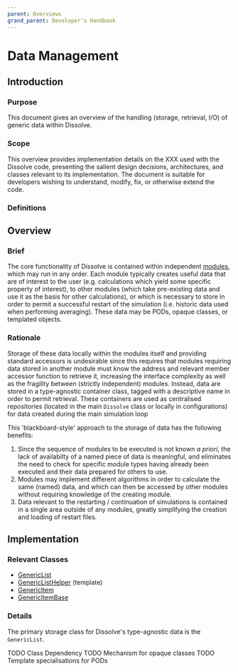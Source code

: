 ```yaml
---
parent: Overviews
grand_parent: Developer's Handbook
---
```

# Data Management

## Introduction

### Purpose
This document gives an overview of the handling (storage, retrieval, I/O) of generic data within Dissolve.

### Scope
This overview provides implementation details on the XXX used with the Dissolve code, presenting the salient design decisions, architectures, and classes relevant to its implementation. The document is suitable for developers wishing to understand, modify, fix, or otherwise extend the code.

### Definitions


## Overview

### Brief

The core functionality of Dissolve is contained within independent [modules](Developers/Overviews/Modules.md), which may run in any order. Each module typically creates useful data that are of interest to the user (e.g. calculations which yield some specific property of interest), to other modules (which take pre-existing data and use it as the basis for other calculations), or which is necessary to store in order to permit a successful restart of the simulation (i.e. historic data used when performing averaging). These data may be PODs, opaque classes, or templated objects.

### Rationale

Storage of these data locally within the modules itself and providing standard accessors is undesirable since this requires that modules requiring data stored in another module must know the address and relevant member accessor function to retrieve it, increasing the interface complexity as well as the fragility between (strictly independent) modules. Instead, data are stored in a type-agnostic container class, tagged with a descriptive name in order to permit retrieval. These containers are used as centralised repositories (located in the main `Dissolve` class or locally in configurations) for data created during the main simulation loop

This 'blackboard-style' approach to the storage of data has the following benefits:
1. Since the sequence of modules to be executed is not known _a priori_, the lack of availabilty of a named piece of data is meaningful, and eliminates the need to check for specific module types having already been executed and their data prepared for others to use.
1. Modules may implement different algorithms in order to calculate the same (named) data, and which can then be accessed by other modules without requiring knowledge of the creating module.
1. Data relevant to the restarting / continuation of simulations is contained in a single area outside of any modules, greatly simplifying the creation and loading of restart files.




## Implementation

### Relevant Classes

- [GenericList](https://github.com/trisyoungs/dissolve/tree/develop/src/genericitems/list.h)
- [GenericListHelper](https://github.com/trisyoungs/dissolve/tree/develop/src/genericitems/listhelper.h) (template)
- [GenericItem](https://github.com/trisyoungs/dissolve/tree/develop/src/genericitems/item.h)
- [GenericItemBase](https://github.com/trisyoungs/dissolve/tree/develop/src/genericitems/base.h)

### Details

The primary storage class for Dissolve's type-agnostic data is the `GenericList`.

TODO Class Dependency
TODO Mechanism for opaque classes
TODO Template specialisations for PODs
